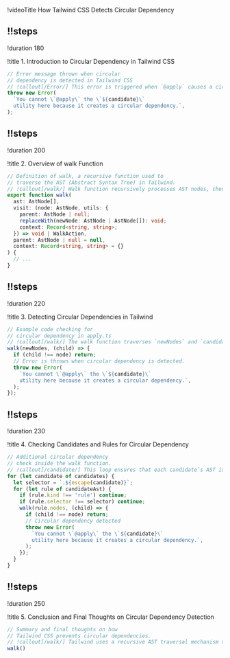 !videoTitle How Tailwind CSS Detects Circular Dependency

## !!steps
!duration 180

!title 1. Introduction to Circular Dependency in Tailwind CSS

```ts ! apply.ts
// Error message thrown when circular 
// dependency is detected in Tailwind CSS
// !callout[/Error/] This error is triggered when `@apply` causes a circular dependency during utility application.
throw new Error(
  `You cannot \`@apply\` the \`${candidate}\` 
  utility here because it creates a circular dependency.`,
);
```

## !!steps
!duration 200

!title 2. Overview of walk Function

```ts ! ast.ts
// Definition of walk, a recursive function used to 
// traverse the AST (Abstract Syntax Tree) in Tailwind.
// !callout[/walk/] Walk function recursively processes AST nodes, checking for circular dependencies in rules and contexts.
export function walk(
  ast: AstNode[],
  visit: (node: AstNode, utils: {
    parent: AstNode | null;
    replaceWith(newNode: AstNode | AstNode[]): void;
    context: Record<string, string>;
  }) => void | WalkAction,
  parent: AstNode | null = null,
  context: Record<string, string> = {}
) {
  // ...
}
```

## !!steps
!duration 220

!title 3. Detecting Circular Dependencies in Tailwind

```ts ! apply.ts
// Example code checking for 
// circular dependency in apply.ts
// !callout[/walk/] The walk function traverses `newNodes` and `candidateAst` to identify circular references.
walk(newNodes, (child) => {
  if (child !== node) return;
  // Error is thrown when circular dependency is detected.
  throw new Error(
    `You cannot \`@apply\` the \`${candidate}\` 
    utility here because it creates a circular dependency.`,
  );
});
```

## !!steps

!duration 230

!title 4. Checking Candidates and Rules for Circular Dependency

```ts ! apply.ts
// Additional circular dependency 
// check inside the walk function.
// !callout[/candidate/] This loop ensures that each candidate’s AST is checked for circular dependencies.
for (let candidate of candidates) {
  let selector = `.${escape(candidate)}`;
  for (let rule of candidateAst) {
    if (rule.kind !== 'rule') continue;
    if (rule.selector !== selector) continue;
    walk(rule.nodes, (child) => {
      if (child !== node) return;
      // Circular dependency detected
      throw new Error(
        `You cannot \`@apply\` the \`${candidate}\` 
        utility here because it creates a circular dependency.`,
      );
    });
  }
}
```

## !!steps
!duration 250

!title 5. Conclusion and Final Thoughts on Circular Dependency Detection

```ts ! tailwind.js
// Summary and final thoughts on how 
// Tailwind CSS prevents circular dependencies.
// !callout[/walk/] Tailwind uses a recursive AST traversal mechanism to detect and prevent circular dependencies when using `@apply`.
walk()
```